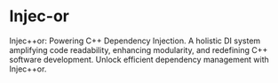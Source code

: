 # Injec-or
Injec++or: Powering C++ Dependency Injection. A holistic DI system amplifying code readability, enhancing modularity, and redefining C++ software development. Unlock efficient dependency management with Injec++or.
